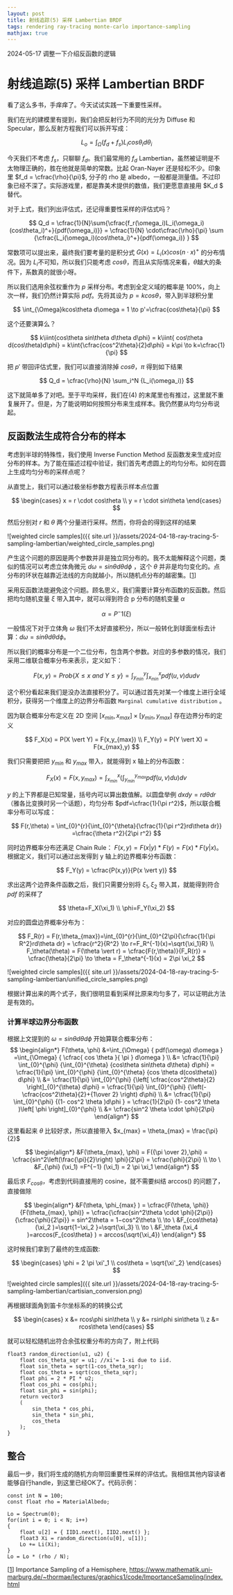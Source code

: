 ```yaml
---
layout: post
title: 射线追踪(5) 采样 Lambertian BRDF
tags: rendering ray-tracing monte-carlo importance-sampling 
mathjax: true
---
```



2024-05-17 调整一下介绍反函数的逻辑<br/>

# 射线追踪(5) 采样 Lambertian BRDF

看了这么多书，手痒痒了。今天试试实践一下重要性采样。

我们在光的建模里有提到，我们会把反射行为不同的光分为 Diffuse 和 Specular，那么反射方程我们可以拆开写成：

$$
L_o = \int_{\Omega}{ (f_d + f_s)L_icos\theta_i d\theta_i}
$$

今天我们不考虑 $f_s$，只聊聊 $f_d$。我们最常用的 $f_d$ Lambertian，虽然被证明是不太物理正确的，胜在他就是简单的常数。比起 Oran-Nayer 还是轻松不少。印象里 $f_d = \cfrac{\rho}{\pi}$, 分子的 rho 是 albedo，一般都是测量值。不过印象已经不深了。实际游戏里，都是靠美术提供的数值，我们更愿意直接用 $K_d $ 替代。

对于上式，我们列出评估式，还记得重要性采样的评估式吗？

$$
Q_d = \cfrac{1}{N}\sum{\cfrac{f_r(\omega_i)L_i(\omega_i)(cos\theta_i)^+}{pdf(\omega_i)}} 
= \cfrac{1}{N} \cdot\cfrac{\rho}{\pi} \sum {\cfrac{L_i(\omega_i)(cos\theta_i)^+}{pdf(\omega_i)} }
$$

常数项可以提出来，最终我们要考量的是积分式 $G(x)=L_i(x)cos(n\cdot x)^+$ 的分布情况。因为 $L_i$不可知，所以我们只能考虑 $cos\theta$，而且从实际情况来看，$\theta$越大的条件下，系数真的就很小呀。

所以我们选用余弦权重作为 $p$ 采样分布。考虑到全定义域的概率是 100%，向上次一样，我们仍然计算实际 $pdf$。先将其设为 $p=kcos\theta$，带入到半球积分里


$$
\int_{\Omega}kcos\theta d\omega = 1  \to p'=\cfrac{cos\theta}{\pi}
$$

这个还要演算么？ 

$$
k\iint{cos\theta sin\theta d\theta d\phi}
= k\iint{ cos\theta d(cos\theta)d\phi}
= k\int{\cfrac{cos^2\theta}{2}d\phi}
= k\pi \to k=\cfrac{1}{\pi}
$$

把 $p'$ 带回评估式里，我们可以直接消除掉 $cos\theta$，$\pi$ 得到如下结果

$$
Q_d = \cfrac{\rho}{N} \sum_i^N {L_i(\omega_i)}
$$

这下就简单多了对吧。至于平均采样，我们在(4) 的末尾里也有推过，这里就不重复展开了。但是，为了能说明如何按照分布来生成样本。我仍然要从均匀分布说起。

## 反函数法生成符合分布的样本

考虑到半球的特殊性，我们使用 Inverse Function Method 反函数发来生成对应分布的样本。为了能在描述过程中验证，我们首先考虑圆上的均匀分布。如何在圆上生成均匀分布的采样点呢？

从直觉上，我们可以通过极坐标参数方程表示样本点位置

$$
\begin{cases}
x = r \cdot cos\theta
\\
y = r \cdot sin\theta
\end{cases}
$$

然后分别对 $r$ 和 $\theta$ 两个分量进行采样。然而，你将会的得到这样的结果

![weighted circle samples]({{ site.url }}/assets/2024-04-18-ray-tracing-5-sampling-lambertian/weighted_circle_samples.png)


产生这个问题的原因是两个参数并非是独立同分布的。我不太能解释这个问题，类似的情况可以考虑立体角微元 $d\omega=sin\theta d\theta d\phi$ ，这个 $\theta$ 并非是均匀变化的。点分布的环状在越靠近法线的方向就越小，所以随机点分布的越密集。[[1](#1)<a name="ref-1"></a>] 


采用反函数法能避免这个问题。顾名思义，我们需要计算分布函数的反函数。然后把均匀随机变量 $\xi$ 带入其中，就可以得到符合 p 分布的随机变量 $\alpha$

$$
\alpha = P^-1(\xi)
$$

一般情况下对于立体角 $\omega$ 我们不太好直接积分，所以一般转化到球面坐标去计算：$d\omega = sin\theta d\theta d\phi$。

所以我们的概率分布是一个二位分布，包含两个参数。对应的多参数的情况，我们采用二维联合概率分布来表示，定义如下：

$$
F(x,y)
= Prob\{X \le x \ and \ Y \le y \} 
= \int_{y_{min}}^{y}{\int_{x_{min}}^{x}{pdf(u,v)dudv}}
$$

这个积分看起来我们是没办法直接积分了。可以通过首先对某一个维度上进行全域积分，获得另一个维度上的边界分布函数 `Marginal cumulative distribution` 。

因为联合概率分布定义在 2D 空间 $[x_{min}, x_{max}] \times [y_{min}, y_{max}]$ 存在边界分布的定义

$$
F_X(x) = P(X \vert Y) = F(x,y_{max})
\\
F_Y(y) = P(Y \vert X) = F(x_{max},y)
$$

我们只需要把把 $y_{min}$ 和 $y_{max}$ 带入，就能得到 x 轴上的分布函数：

$$
F_X(x) = F(x, y_{max})=\int_{x_{min}}^{x}{\left( \int_{y_{min}}^{y_{max}}{pdf(u,v)du }\right)dv}
$$

$y$ 的上下界都是已知常量，括号内可以算出数值解。以圆盘举例 $dxdy=rd\theta dr$ （雅各比变换时另一个话题），均匀分布 $pdf=\cfrac{1}{\pi r^2}$，所以联合概率分布可以写成：

$$
F(r,\theta) 
= \int_{0}^{r}{\int_{0}^{\theta}{\cfrac{1}{\pi r^2}rd\theta dr}}
=\cfrac{\theta r^2}{2\pi r^2}
$$

同时边界概率分布还满足 Chain Rule： $F(x,y) = F(x \vert y) * F(y) = F(x) * F(y \vert x)$。根据定义，我们可以通过出发得到 y 轴上的边界概率分布函数：

$$
F_Y(y) = \cfrac{P(x,y)}{P(x \vert y)}
$$

求出这两个边界条件函数之后，我们只需要分别将 $\xi_1, \xi_2$ 带入其，就能得到符合 $pdf$ 的采样了

$$
\theta=F_X(\xi_1)
\\
\phi=F_Y(\xi_2)
$$

对应的圆盘边界概率分布为：

$$
F_R(r)
= F(r,\theta_{max})=\int_{0}^{r}{\int_{0}^{2\pi}{\cfrac{1}{\pi R^2}rd\theta dr}
= \cfrac{r^2}{R^2} \to r=F_R^{-1}(x)=\sqrt{\xi_1}R}
\\
F_\theta(\theta) = F(\theta \vert r) = \cfrac{F(r,\theta)}{F_R(r)}  = \cfrac{\theta}{2\pi} \to \theta = F_\theta^{-1}(x) = 2\pi \xi_2
$$

![weighted circle samples]({{ site.url }}/assets/2024-04-18-ray-tracing-5-sampling-lambertian/unified_circle_samples.png)

根据计算出来的两个式子，我们很明显看到采样比原来均匀多了，可以证明此方法是有效的。

### 计算半球边界分布函数

根据上文提到的 $\omega=sin\theta d\theta d\phi$ 开始算联合概率分布：
$$
\begin{align*}
F(\theta, \phi)
&=\int_{\Omega} { pdf(\omega) d\omega } =\int_{\Omega} { \cfrac{ cos \theta }{ \pi } d\omega } \\
&= \cfrac{1}{\pi} \int_{0}^{\phi} {\int_{0}^{\theta} {cos\theta sin⁡\theta d\theta} d\phi}
 = \cfrac{1}{\pi} \int_{0}^{\phi} {\int_{0}^{\theta} {cos \theta d(cos\theta)} d\phi} \\
&= \cfrac{1}{\pi} \int_{0}^{\phi} {\left[ \cfrac{cos^2\theta}{2} \right]_{0}^{\theta} d\phi} 
 = \cfrac{1}{\pi} \int_{0}^{\phi} {\left(-\cfrac{cos^2\theta}{2}+{1\over 2} \right) d\phi} \\
&= \cfrac{1}{\pi} \int_{0}^{\phi} {(1- cos^2 \theta )d\phi } 
 = \cfrac{1}{2\pi} (1- cos^2 \theta )\left[ \phi \right]_{0}^{\phi} \\
&= \cfrac{sin^2 \theta \cdot \phi}{2\pi}
\end{align*}
$$

这里看起来 $\theta$ 比较好求，所以直接带入 $x_{max} = \theta_{max} = \frac{\pi}{2}$

$$
\begin{align*}
&F(\theta_{max}, \phi)
 = F({\pi \over 2},\phi)
 = \cfrac{sin^2\left(\frac{\pi}{2}\right) \phi}{2\pi}
 = \cfrac{\phi}{2\pi} \\
\to \ &F_{\phi} (\xi_1) =F^{−1} (\xi_1) = 2 \pi \xi_1
\end{align*}
$$

最后求 $F_{cos\theta}$，考虑到代码直接用的 cosine，就不需要纠结 arccos() 的问题了，直接做除

$$
\begin{align*}
&F(\theta, \phi_{max} )
 = \cfrac{F(\theta, \phi)}{F(\theta_{max}, \phi)} 
 = \cfrac{\cfrac{sin^2\theta \cdot \phi}{2\pi}}{\cfrac{\phi}{2\pi}}
= sin^2⁡\theta
= 1−cos^2⁡\theta  \\
\to \ &F_{cos⁡\theta}  (\xi_2 )=\sqrt{1−\xi_2 }=\sqrt{\xi_3}   \\
\to \ &F_\theta (\xi_4 )=arccos⁡(F_{cos⁡\theta} ) = arccos(\sqrt{\xi_4})
\end{align*}
$$

这时候我们拿到了最终的生成函数:

$$
\begin{cases}
\phi = 2 \pi \xi'_1 \\
cos\theta = \sqrt{\xi'_2}
\end{cases}
$$

![weighted circle samples]({{ site.url }}/assets/2024-04-18-ray-tracing-5-sampling-lambertian/cartisian_conversion.png)

再根据球面角到笛卡尔坐标系的的转换公式

$$
\begin{cases}
x &= rcos\phi sin\theta \\
y &= rsin\phi sin\theta \\
z &= rcos\theta
\end{cases}
$$

就可以轻松随机出符合余弦权重分布的方向了，附上代码

```
float3 random_direction(u1, u2) {
    float cos_theta_sqr = u1; //xi'= 1-xi due to iid.
    float sin_theta = sqrt(1-cos_theta_sqr);
    float cos_theta = sqrt(cos_theta_sqr);
    float phi = 2 * PI * u2;
    float cos_phi = cos(phi);
    float sin_phi = sin(phi);
    return vector3
    (
        sin_theta * cos_phi,
        sin_theta * sin_phi,
        cos_theta
    );
}
```
## 整合

最后一步，我们将生成的随机方向带回重要性采样的评估式。我相信其他内容读者能够自行handle，到这里已经OK了。代码示例：

```
const int N = 100;
const float rho = MaterialAlbedo;

Lo = Spectrum(0);
for(int i = 0; i < N; i++)
{
    float u[2] = { IID1.next(), IID2.next() };
    float3 Xi = random_direction(u[0], u[1]);
    Lo += Li(Xi);
}
Lo = Lo * (rho / N);
```


<a name="1"></a> [[1](#ref-1)] Importance Sampling of a Hemisphere, https://www.mathematik.uni-marburg.de/~thormae/lectures/graphics1/code/ImportanceSampling/index.html